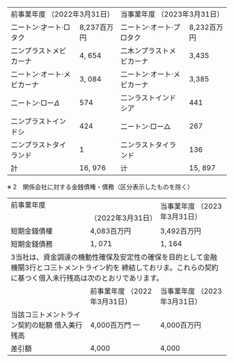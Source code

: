 <html><body><table><tr><td colspan="2">前事業年度 （2022年3月31日）</td><td colspan="2">当事業年度 （2023年3月31日）</td></tr><tr><td>二ートン·才ート·□タク</td><td>8,237百万円</td><td>二ートン·オート·プ□タク</td><td>8,232百万円</td></tr><tr><td>二ンプラストメビカーナ</td><td>4, 654</td><td>二木ンプラストメビカーナ</td><td>3,435</td></tr><tr><td>二ートン·オート·メビカーナ</td><td>3, 084</td><td>二ートン·オート·メビカーナ</td><td>3,385</td></tr><tr><td>二ートン·□ー𝛥</td><td>574</td><td>二ンラストインドシア</td><td>441</td></tr><tr><td>二ンプラストインドシ</td><td>424</td><td>二ートン·□ー△</td><td>267</td></tr><tr><td>二ンプラストタイランド</td><td>1</td><td>二ンラストタイランド</td><td>136</td></tr><tr><td>計</td><td>16, 976</td><td>计</td><td>15, 897</td></tr></table></body></html>  

※ 2　関係会社に対する金銭債権・債務（区分表示したものを除く）  


<html><body><table><tr><td colspan="2">前事業年度</td><td rowspan="2">当事業年度 （2023年3月31日）</td></tr><tr><td></td><td>（2022年3月31日）</td></tr><tr><td>短期金錢債權</td><td>4,083百万円</td><td>3,492百万円</td></tr><tr><td>短期金錢債務</td><td>1, 071</td><td>1, 164</td></tr><tr><td colspan="3">3当社は、資金調達の機動性確保及安定性の確保を目的として金融機闋3行とコ三トメントライン約を 締結しておリま。これらの契約に基つく借入未行残高は次のとおリであリます。</td></tr><tr><td></td><td>前事業年度 （2022年3月31日）</td><td>当事業年度 （2023年3月31日）</td></tr><tr><td>当該コ三トメントライン契約の総額 借入美行残高</td><td>4,000百万門 一</td><td>4,000百万円</td></tr><tr><td>差引額</td><td>4,000</td><td>4,000</td></tr></table></body></html>  